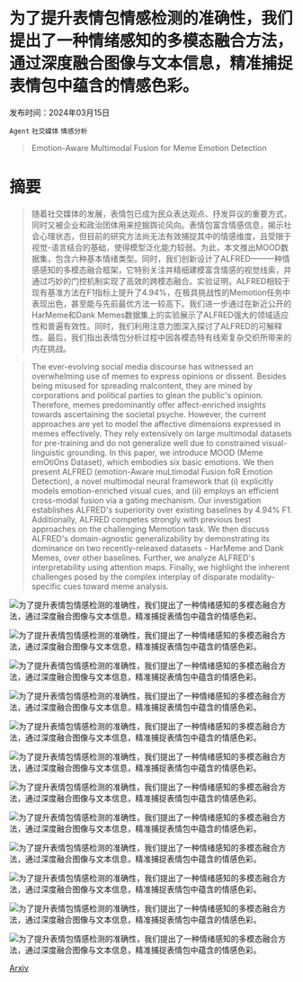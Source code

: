 # 为了提升表情包情感检测的准确性，我们提出了一种情绪感知的多模态融合方法，通过深度融合图像与文本信息，精准捕捉表情包中蕴含的情感色彩。

发布时间：2024年03月15日

`Agent` `社交媒体` `情感分析`

> Emotion-Aware Multimodal Fusion for Meme Emotion Detection

# 摘要

> 随着社交媒体的发展，表情包已成为民众表达观点、抒发异议的重要方式，同时又被企业和政治团体用来挖掘舆论风向。表情包富含情感信息，揭示社会心理状态，但目前的研究方法尚无法有效捕捉其中的情感维度，且受限于视觉-语言结合的基础，使得模型泛化能力较弱。为此，本文推出MOOD数据集，包含六种基本情绪类型。同时，我们创新设计了ALFRED——一种情感感知的多模态融合框架，它特别关注并精细建模富含情感的视觉线索，并通过巧妙的门控机制实现了高效的跨模态融合。实验证明，ALFRED相较于现有基准方法在F1指标上提升了4.94%，在极具挑战性的Memotion任务中表现出色，甚至能与先前最优方法一较高下。我们进一步通过在新近公开的HarMeme和Dank Memes数据集上的实验展示了ALFRED强大的领域适应性和普遍有效性。同时，我们利用注意力图深入探讨了ALFRED的可解释性。最后，我们指出表情包分析过程中因各模态特有线索复杂交织所带来的内在挑战。

> The ever-evolving social media discourse has witnessed an overwhelming use of memes to express opinions or dissent. Besides being misused for spreading malcontent, they are mined by corporations and political parties to glean the public's opinion. Therefore, memes predominantly offer affect-enriched insights towards ascertaining the societal psyche. However, the current approaches are yet to model the affective dimensions expressed in memes effectively. They rely extensively on large multimodal datasets for pre-training and do not generalize well due to constrained visual-linguistic grounding. In this paper, we introduce MOOD (Meme emOtiOns Dataset), which embodies six basic emotions. We then present ALFRED (emotion-Aware muLtimodal Fusion foR Emotion Detection), a novel multimodal neural framework that (i) explicitly models emotion-enriched visual cues, and (ii) employs an efficient cross-modal fusion via a gating mechanism. Our investigation establishes ALFRED's superiority over existing baselines by 4.94% F1. Additionally, ALFRED competes strongly with previous best approaches on the challenging Memotion task. We then discuss ALFRED's domain-agnostic generalizability by demonstrating its dominance on two recently-released datasets - HarMeme and Dank Memes, over other baselines. Further, we analyze ALFRED's interpretability using attention maps. Finally, we highlight the inherent challenges posed by the complex interplay of disparate modality-specific cues toward meme analysis.

![为了提升表情包情感检测的准确性，我们提出了一种情绪感知的多模态融合方法，通过深度融合图像与文本信息，精准捕捉表情包中蕴含的情感色彩。](../../../paper_images/2403.10279/x1.png)

![为了提升表情包情感检测的准确性，我们提出了一种情绪感知的多模态融合方法，通过深度融合图像与文本信息，精准捕捉表情包中蕴含的情感色彩。](../../../paper_images/2403.10279/x2.png)

![为了提升表情包情感检测的准确性，我们提出了一种情绪感知的多模态融合方法，通过深度融合图像与文本信息，精准捕捉表情包中蕴含的情感色彩。](../../../paper_images/2403.10279/x3.png)

![为了提升表情包情感检测的准确性，我们提出了一种情绪感知的多模态融合方法，通过深度融合图像与文本信息，精准捕捉表情包中蕴含的情感色彩。](../../../paper_images/2403.10279/x4.png)

![为了提升表情包情感检测的准确性，我们提出了一种情绪感知的多模态融合方法，通过深度融合图像与文本信息，精准捕捉表情包中蕴含的情感色彩。](../../../paper_images/2403.10279/x5.png)

![为了提升表情包情感检测的准确性，我们提出了一种情绪感知的多模态融合方法，通过深度融合图像与文本信息，精准捕捉表情包中蕴含的情感色彩。](../../../paper_images/2403.10279/x6.png)

![为了提升表情包情感检测的准确性，我们提出了一种情绪感知的多模态融合方法，通过深度融合图像与文本信息，精准捕捉表情包中蕴含的情感色彩。](../../../paper_images/2403.10279/x7.png)

![为了提升表情包情感检测的准确性，我们提出了一种情绪感知的多模态融合方法，通过深度融合图像与文本信息，精准捕捉表情包中蕴含的情感色彩。](../../../paper_images/2403.10279/x8.png)

![为了提升表情包情感检测的准确性，我们提出了一种情绪感知的多模态融合方法，通过深度融合图像与文本信息，精准捕捉表情包中蕴含的情感色彩。](../../../paper_images/2403.10279/image_subjects_visualizations.jpg)

![为了提升表情包情感检测的准确性，我们提出了一种情绪感知的多模态融合方法，通过深度融合图像与文本信息，精准捕捉表情包中蕴含的情感色彩。](../../../paper_images/2403.10279/x9.png)

![为了提升表情包情感检测的准确性，我们提出了一种情绪感知的多模态融合方法，通过深度融合图像与文本信息，精准捕捉表情包中蕴含的情感色彩。](../../../paper_images/2403.10279/x10.png)

![为了提升表情包情感检测的准确性，我们提出了一种情绪感知的多模态融合方法，通过深度融合图像与文本信息，精准捕捉表情包中蕴含的情感色彩。](../../../paper_images/2403.10279/x11.png)

[Arxiv](https://arxiv.org/abs/2403.10279)